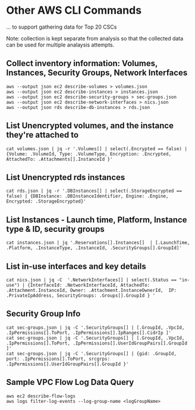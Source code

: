 # Other AWS CLI Commands

... to support gathering data for Top 20 CSCs

Note: collection is kept separate from analysis so that the collected data can be used for multiple analaysis attempts.


## Collect inventory information: Volumes, Instances, Security Groups, Network Interfaces

```
aws --output json ec2 describe-volumes > volumes.json
aws --output json ec2 describe-instances > instances.json
aws --output json ec2 describe-security-groups > sec-groups.json
aws --output json ec2 describe-network-interfaces > nics.json
aws --output json rds describe-db-instances > rds.json
```

## List Unencrypted volumes, and the instance they're attached to

```
cat volumes.json | jq -r '.Volumes[] | select(.Encrypted == false) | {Volume: .VolumeId, Type: .VolumeType, Encryption: .Encrypted, AttachedTo: .Attachments[].InstanceId }'
```

## List Unencrypted rds instances

```
cat rds.json | jq -r '.DBInstances[] | select(.StorageEncrypted == false) | {DBInstance: .DBInstanceIdentifier, Engine: .Engine, Encrypted: .StorageEncrypted}'
```

## List Instances - Launch time, Platform, Instance type & ID, security groups

```
cat instances.json | jq '.Reservations[].Instances[]  | [.LaunchTime, .Platform, .InstanceType, .InstanceId, .SecurityGroups[].GroupId]'
```

## List in-use interfaces and key details

```
cat nics.json | jq -C  '.NetworkInterfaces[] | select(.Status == "in-use") | {InterfaceId: .NetworkInterfaceId, AttachedTo: .Attachment.InstanceId, Owner: .Attachment.InstanceOwnerId,  IP: .PrivateIpAddress, SecurityGroups: .Groups[].GroupId } '
```


## Security Group Info


```
cat sec-groups.json | jq -C '.SecurityGroups[] | [.GroupId, .VpcId, .IpPermissions[].ToPort, .IpPermissions[].IpRanges[].CidrIp ]'
cat sec-groups.json | jq -C '.SecurityGroups[] | [.GroupId, .VpcId, .IpPermissions[].ToPort, .IpPermissions[].UserIdGroupPairs[].GroupId ]'
cat sec-groups.json | jq -C '.SecurityGroups[] | {gid: .GroupId,  port: .IpPermissions[].ToPort, srcgrps: .IpPermissions[].UserIdGroupPairs[].GroupId }'
```
## Sample VPC Flow Log Data Query

```
aws ec2 describe-flow-logs
aws logs filter-log-events --log-group-name <logGroupName>
```
